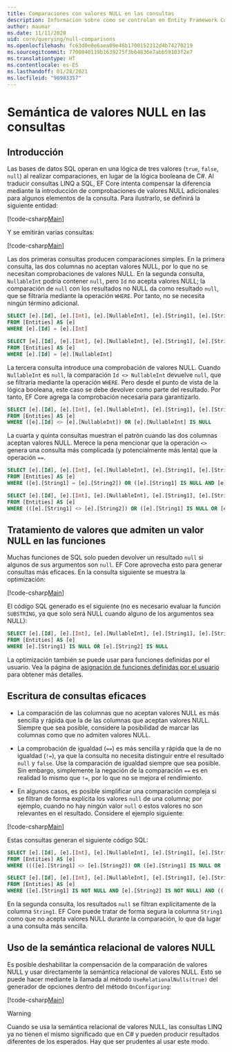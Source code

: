 ```yaml
---
title: Comparaciones con valores NULL en las consultas
description: Información sobre cómo se controlan en Entity Framework Core las comparaciones de valores NULL en las consultas
author: maumar
ms.date: 11/11/2020
uid: core/querying/null-comparisons
ms.openlocfilehash: fc63d0e0e6aea09e46b1700152312d4b74270219
ms.sourcegitcommit: 7700840119b1639275f3b64836e7abb59103f2e7
ms.translationtype: HT
ms.contentlocale: es-ES
ms.lasthandoff: 01/28/2021
ms.locfileid: "98983357"
---
```

# <a name="query-null-semantics"></a>Semántica de valores NULL en las consultas

## <a name="introduction"></a>Introducción

Las bases de datos SQL operan en una lógica de tres valores (`true`, `false`, `null`) al realizar comparaciones, en lugar de la lógica booleana de C#. Al traducir consultas LINQ a SQL, EF Core intenta compensar la diferencia mediante la introducción de comprobaciones de valores NULL adicionales para algunos elementos de la consulta.
Para ilustrarlo, se definirá la siguiente entidad:

[!code-csharp[Main](../../../samples/core/Querying/NullSemantics/NullSemanticsEntity.cs#Entity)]

Y se emitirán varias consultas:

[!code-csharp[Main](../../../samples/core/Querying/NullSemantics/Program.cs#BasicExamples)]

Las dos primeras consultas producen comparaciones simples. En la primera consulta, las dos columnas no aceptan valores NULL, por lo que no se necesitan comprobaciones de valores NULL. En la segunda consulta, `NullableInt` podría contener `null`, pero `Id` no acepta valores NULL; la comparación de `null` con los resultados no NULL da como resultado `null`, que se filtraría mediante la operación `WHERE`. Por tanto, no se necesita ningún término adicional.

```sql
SELECT [e].[Id], [e].[Int], [e].[NullableInt], [e].[String1], [e].[String2]
FROM [Entities] AS [e]
WHERE [e].[Id] = [e].[Int]

SELECT [e].[Id], [e].[Int], [e].[NullableInt], [e].[String1], [e].[String2]
FROM [Entities] AS [e]
WHERE [e].[Id] = [e].[NullableInt]
```

La tercera consulta introduce una comprobación de valores NULL. Cuando `NullableInt` es `null`, la comparación `Id <> NullableInt` devuelve `null`, que se filtraría mediante la operación `WHERE`. Pero desde el punto de vista de la lógica booleana, este caso se debe devolver como parte del resultado. Por tanto, EF Core agrega la comprobación necesaria para garantizarlo.

```sql
SELECT [e].[Id], [e].[Int], [e].[NullableInt], [e].[String1], [e].[String2]
FROM [Entities] AS [e]
WHERE ([e].[Id] <> [e].[NullableInt]) OR [e].[NullableInt] IS NULL
```

La cuarta y quinta consultas muestran el patrón cuando las dos columnas aceptan valores NULL. Merece la pena mencionar que la operación `<>` genera una consulta más complicada (y potencialmente más lenta) que la operación `==`.

```sql
SELECT [e].[Id], [e].[Int], [e].[NullableInt], [e].[String1], [e].[String2]
FROM [Entities] AS [e]
WHERE ([e].[String1] = [e].[String2]) OR ([e].[String1] IS NULL AND [e].[String2] IS NULL)

SELECT [e].[Id], [e].[Int], [e].[NullableInt], [e].[String1], [e].[String2]
FROM [Entities] AS [e]
WHERE (([e].[String1] <> [e].[String2]) OR ([e].[String1] IS NULL OR [e].[String2] IS NULL)) AND ([e].[String1] IS NOT NULL OR [e].[String2] IS NOT NULL)
```

## <a name="treatment-of-nullable-values-in-functions"></a>Tratamiento de valores que admiten un valor NULL en las funciones

Muchas funciones de SQL solo pueden devolver un resultado `null` si algunos de sus argumentos son `null`. EF Core aprovecha esto para generar consultas más eficaces.
En la consulta siguiente se muestra la optimización:

[!code-csharp[Main](../../../samples/core/Querying/NullSemantics/Program.cs#Functions)]

El código SQL generado es el siguiente (no es necesario evaluar la función `SUBSTRING`, ya que solo será NULL cuando alguno de los argumentos sea NULL):

```sql
SELECT [e].[Id], [e].[Int], [e].[NullableInt], [e].[String1], [e].[String2]
FROM [Entities] AS [e]
WHERE [e].[String1] IS NULL OR [e].[String2] IS NULL
```

La optimización también se puede usar para funciones definidas por el usuario. Vea la página de [asignación de funciones definidas por el usuario](xref:core/querying/user-defined-function-mapping#configuring-nullability-of-user-defined-function-based-on-its-arguments) para obtener más detalles.

## <a name="writing-performant-queries"></a>Escritura de consultas eficaces

- La comparación de las columnas que no aceptan valores NULL es más sencilla y rápida que la de las columnas que aceptan valores NULL. Siempre que sea posible, considere la posibilidad de marcar las columnas como que no admiten valores NULL.

- La comprobación de igualdad (`==`) es más sencilla y rápida que la de no igualdad (`!=`), ya que la consulta no necesita distinguir entre el resultado `null` y `false`. Use la comparación de igualdad siempre que sea posible. Sin embargo, simplemente la negación de la comparación `==` es en realidad lo mismo que `!=`, por lo que no se mejora el rendimiento.

- En algunos casos, es posible simplificar una comparación compleja si se filtran de forma explícita los valores `null` de una columna; por ejemplo, cuando no hay ningún valor `null` o estos valores no son relevantes en el resultado. Considere el ejemplo siguiente:

[!code-csharp[Main](../../../samples/core/Querying/NullSemantics/Program.cs#ManualOptimization)]

Estas consultas generan el siguiente código SQL:

```sql
SELECT [e].[Id], [e].[Int], [e].[NullableInt], [e].[String1], [e].[String2]
FROM [Entities] AS [e]
WHERE ((([e].[String1] <> [e].[String2]) OR ([e].[String1] IS NULL OR [e].[String2] IS NULL)) AND ([e].[String1] IS NOT NULL OR [e].[String2] IS NOT NULL)) OR ((CAST(LEN([e].[String1]) AS int) = CAST(LEN([e].[String2]) AS int)) OR ([e].[String1] IS NULL AND [e].[String2] IS NULL))

SELECT [e].[Id], [e].[Int], [e].[NullableInt], [e].[String1], [e].[String2]
FROM [Entities] AS [e]
WHERE ([e].[String1] IS NOT NULL AND [e].[String2] IS NOT NULL) AND (([e].[String1] <> [e].[String2]) OR (CAST(LEN([e].[String1]) AS int) = CAST(LEN([e].[String2]) AS int)))
```

En la segunda consulta, los resultados `null` se filtran explícitamente de la columna `String1`. EF Core puede tratar de forma segura la columna `String1` como que no acepta valores NULL durante la comparación, lo que da lugar a una consulta más sencilla.

## <a name="using-relational-null-semantics"></a>Uso de la semántica relacional de valores NULL

Es posible deshabilitar la compensación de la comparación de valores NULL y usar directamente la semántica relacional de valores NULL. Esto se puede hacer mediante la llamada al método `UseRelationalNulls(true)` del generador de opciones dentro del método `OnConfiguring`:

[!code-csharp[Main](../../../samples/core/Querying/NullSemantics/NullSemanticsContext.cs#UseRelationalNulls)]

> [!WARNING]
> Cuando se usa la semántica relacional de valores NULL, las consultas LINQ ya no tienen el mismo significado que en C# y pueden producir resultados diferentes de los esperados. Hay que ser prudentes al usar este modo.
